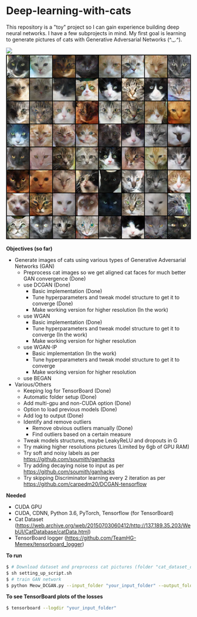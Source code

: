 # Deep-learning-with-cats

This repository is a "toy" project so I can gain experience building deep neural networks. I have a few subprojects in mind. My first goal is learning to generate pictures of cats with Generative Adversarial Networks (^._.^). 

![](/images/DCGAN_220epochs.gif)
![](/images/DCGAN_209epoch.png)

**Objectives (so far)**
* Generate images of cats using various types of Generative Adversarial Networks (GAN)
  * Preprocess cat images so we get aligned cat faces for much better GAN convergence (Done)
  * use DCGAN (Done)
    * Basic implementation (Done)
    * Tune hyperparameters and tweak model structure to get it to converge (Done)
    * Make working version for higher resolution (In the work)
  * use WGAN
    * Basic implementation (Done)
    * Tune hyperparameters and tweak model structure to get it to converge (In the work)
    * Make working version for higher resolution
  * use WGAN-IP
    * Basic implementation (In the work)
    * Tune hyperparameters and tweak model structure to get it to converge
    * Make working version for higher resolution
  * use BEGAN
* Various/Others
  * Keeping log for TensorBoard (Done)
  * Automatic folder setup (Done)
  * Add multi-gpu and non-CUDA option (Done)
  * Option to load previous models (Done)
  * Add log to output (Done)
  * Identify and remove outliers
    * Remove obvious outliers manually (Done)
    * Find outliers based on a certain measure
  * Tweak models structures, maybe LeakyReLU and dropouts in G
  * Try making higher resolutions pictures (Limited by 6gb of GPU RAM)
  * Try soft and noisy labels as per https://github.com/soumith/ganhacks
  * Try adding decaying noise to input as per https://github.com/soumith/ganhacks
  * Try skipping Discriminator learning every 2 iteration as per https://github.com/carpedm20/DCGAN-tensorflow
  
**Needed**

* CUDA GPU
* CUDA, CDNN, Python 3.6, PyTorch, Tensorflow (for TensorBoard)
* Cat Dataset (https://web.archive.org/web/20150703060412/http://137.189.35.203/WebUI/CatDatabase/catData.html)
* TensorBoard logger (https://github.com/TeamHG-Memex/tensorboard_logger)

**To run**
```bash
$ # Download dataset and preprocess cat pictures (folder "cat_dataset_output" contains the cat faces)
$ sh setting_up_script.sh
$ # train GAN network
$ python Meow_DCGAN.py --input_folder "your_input_folder" --output_folder "your_output_folder"
```
**To see TensorBoard plots of the losses**
```bash
$ tensorboard --logdir "your_input_folder"
```
